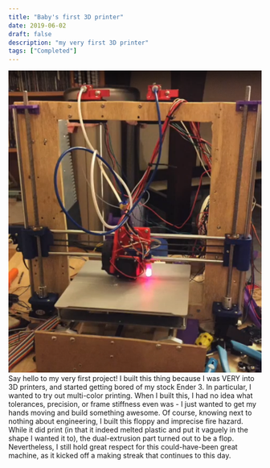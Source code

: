 ```yaml
---
title: "Baby's first 3D printer"
date: 2019-06-02
draft: false
description: "my very first 3D printer"
tags: ["Completed"]
---
```

![Fire hazard](featured.png "Yeah no not keeping this thing running overnight")
Say hello to my very first project! I built this thing because I was VERY into 3D printers, and started getting bored of my stock Ender 3. In particular, I wanted to try out multi-color printing. When I built this, I had no idea what tolerances, precision, or frame stiffness even was - I just wanted to get my hands moving and build something awesome. Of course, knowing next to nothing about engineering, I built this floppy and imprecise fire hazard. While it did print (in that it indeed melted plastic and put it vaguely in the shape I wanted it to), the dual-extrusion part turned out to be a flop. Nevertheless, I still hold great respect for this could-have-been great machine, as it kicked off a making streak that continues to this day.
